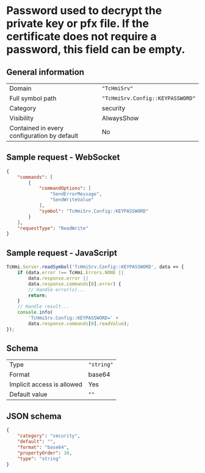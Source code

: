 # Password used to decrypt the private key or pfx file. If the certificate does not require a password, this field can be empty.

## General information

|  |  |
| - | - |
| Domain | `"TcHmiSrv"` |
| Full symbol path | `"TcHmiSrv.Config::KEYPASSWORD"` |
| Category | security |
| Visibility | AlwaysShow |
| Contained in every configuration by default | No |

## Sample request - WebSocket

```json
{
    "commands": [
        {
            "commandOptions": [
                "SendErrorMessage",
                "SendWriteValue"
            ],
            "symbol": "TcHmiSrv.Config::KEYPASSWORD"
        }
    ],
    "requestType": "ReadWrite"
}
```

## Sample request - JavaScript

```javascript
TcHmi.Server.readSymbol('TcHmiSrv.Config::KEYPASSWORD', data => {
    if (data.error !== TcHmi.Errors.NONE ||
        data.response.error ||
        data.response.commands[0].error) {
        // Handle error(s)...
        return;
    }
    // Handle result...
    console.info(
        'TcHmiSrv.Config::KEYPASSWORD=' +
        data.response.commands[0].readValue);
});
```

## Schema

|  |  |
| - | - |
| Type | `"string"` |
| Format | base64 |
| Implicit access is allowed | Yes |
| Default value | `""` |

## JSON schema

```json
{
    "category": "security",
    "default": "",
    "format": "base64",
    "propertyOrder": 10,
    "type": "string"
}
```
